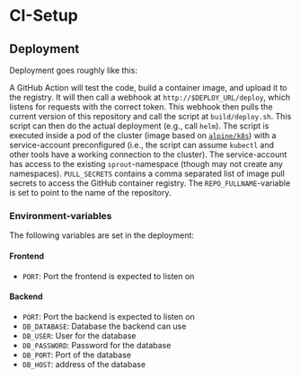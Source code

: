 # CI-Setup

## Deployment

Deployment goes roughly like this:

A GitHub Action will test the code, build a container image, and upload it to the registry.
It will then call a webhook at `http://$DEPLOY_URL/deploy`, which listens for requests with the correct token.
This webhook then pulls the current version of this repository and call the script at `build/deploy.sh`.
This script can then do the actual deployment (e.g., call `helm`).
The script is executed inside a pod of the cluster (image based on [`alpine/k8s`](https://github.com/alpine-docker/k8s)) with a service-account preconfigured
(i.e., the script can assume `kubectl` and other tools have a working connection to the cluster).
The service-account has access to the existing `sprout`-namespace (though may not create any namespaces).
`PULL_SECRETS` contains a comma separated list of image pull secrets to access the GitHub container registry.
The `REPO_FULLNAME`-variable is set to point to the name of the repository.

### Environment-variables

The following variables are set in the deployment:

#### Frontend

- `PORT`: Port the frontend is expected to listen on

#### Backend

- `PORT`: Port the backend is expected to listen on
- `DB_DATABASE`: Database the backend can use
- `DB_USER`: User for the database
- `DB_PASSWORD`: Password for the database
- `DB_PORT`: Port of the database
- `DB_HOST`: address of the database